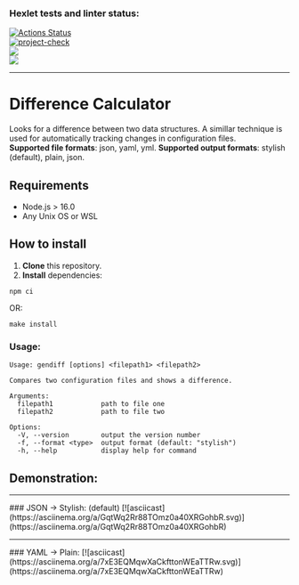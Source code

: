 ### Hexlet tests and linter status:
[![Actions Status](https://github.com/worldspawn-web/frontend-project-46/workflows/hexlet-check/badge.svg)](https://github.com/worldspawn-web/frontend-project-46/actions)
<br>
[![project-check](https://github.com/worldspawn-web/frontend-project-46/actions/workflows/project.check.yml/badge.svg)](https://github.com/worldspawn-web/frontend-project-46/actions/workflows/project.check.yml)
<br>
<a href="https://codeclimate.com/github/worldspawn-web/frontend-project-46/maintainability"><img src="https://api.codeclimate.com/v1/badges/598223ff374c0bd4e9ce/maintainability" /></a>
<br>
<a href="https://codeclimate.com/github/worldspawn-web/frontend-project-46/test_coverage"><img src="https://api.codeclimate.com/v1/badges/598223ff374c0bd4e9ce/test_coverage" /></a>
<hr>

# Difference Calculator
Looks for a difference between two data structures. A simillar technique is used for automatically tracking changes in configuration files.
<br>
**Supported file formats**: json, yaml, yml.
**Supported output formats**: stylish (default), plain, json.

## Requirements
- Node.js > 16.0
- Any Unix OS or WSL

## How to install
1. **Clone** this repository.
2. **Install** dependencies:
```
npm ci
```
OR:
```
make install
```

### Usage:
```
Usage: gendiff [options] <filepath1> <filepath2>

Compares two configuration files and shows a difference.

Arguments:
  filepath1            path to file one
  filepath2            path to file two

Options:
  -V, --version        output the version number
  -f, --format <type>  output format (default: "stylish")
  -h, --help           display help for command
```

## Demonstration:
<hr>
### JSON -> Stylish: (default)
[![asciicast](https://asciinema.org/a/GqtWq2Rr88TOmz0a40XRGohbR.svg)](https://asciinema.org/a/GqtWq2Rr88TOmz0a40XRGohbR)
<hr>
### YAML -> Plain:
[![asciicast](https://asciinema.org/a/7xE3EQMqwXaCkfttonWEaTTRw.svg)](https://asciinema.org/a/7xE3EQMqwXaCkfttonWEaTTRw)